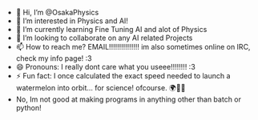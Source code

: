 - 👋 Hi, I’m @OsakaPhysics
- 👀 I’m interested in Physics and AI!
- 🌱 I’m currently learning Fine Tuning AI and alot of Physics
- 💞️ I’m looking to collaborate on any AI related Projects
- 📫 How to reach me? EMAIL!!!!!!!!!!!!!!! im also sometimes online on IRC, check my info page! :3
- 😄 Pronouns: I really dont care what you useee!!!!!!!! :3
- ⚡ Fun fact: I once calculated the exact speed needed to launch a watermelon into orbit... for science! ofcourse. 🌍🍉🚀
- No, Im not good at making programs in anything other than batch or python!

<!---
OsakaPhysics/OsakaPhysics is a ✨ special ✨ repository because its `README.md` (this file) appears on your GitHub profile.
You can click the Preview link to take a look at your changes.
--->
